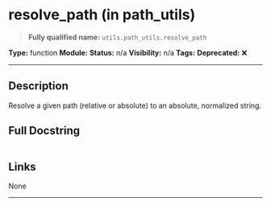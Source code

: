 # resolve_path (in path_utils)
> **Fully qualified name:** `utils.path_utils.resolve_path`

**Type:** function
**Module:** 
**Status:** n/a
**Visibility:** n/a
**Tags:** 
**Deprecated:** ❌

---

## Description
Resolve a given path (relative or absolute) to an absolute, normalized string.

## Full Docstring
```

```

## Links
None

---
